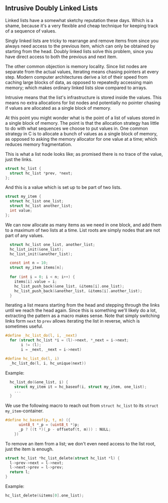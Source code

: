 ## Intrusive Doubly Linked Lists
Linked lists have a somewhat sketchy reputation these days. Which is a shame, because it's a very flexible and cheap technique for keeping track of a sequence of values.

Singly linked lists are tricky to rearrange and remove items from since you always need access to the previous item, which can only be obtained by starting from the head. Doubly linked lists solve this problem, since you have direct access to both the previous and next item. 

The other common objection is memory locality. Since list nodes are separate from the actual values, iterating means chasing pointers at every step. Modern computer architectures derive a lot of their speed from caching large blocks of data, as opposed to repeatedly accessing main memory; which makes ordinary linked lists slow compared to arrays.

Intrusive means that the list's infrastructure is stored inside the values. This means no extra allocations for list nodes and potentially no pointer chasing if values are allocated as a single block of memory.

At this point you might wonder what is the point of a list of values stored in a single block of memory. The point is that the allocation strategy has little to do with what sequences we choose to put values in. One common strategy in C is to allocate a bunch of values as a single block of memory, as opposed to asking the memory allocator for one value at a time; which reduces memory fragmentation.

This is what a list node looks like; as promised there is no trace of the value, just the links.

```C
struct hc_list {
  struct hc_list *prev, *next;
};
```

And this is a value which is set up to be part of two lists.

```C
struct my_item {
  struct hc_list one_list;
  struct hc_list another_list;
  int value;
};
```

We can now allocate as many items as we need in one block, and add them to a maximum of two lists at a time. List roots are simply nodes that are not part of any values.

```C
  struct hc_list one_list, another_list;
  hc_list_init(&one_list);
  hc_list_init(&another_list);

  const int n = 10;
  struct my_item items[n];
  
  for (int i = 0; i < n; i++) {
    items[i].value = i;
    hc_list_push_back(&one_list, &items[i].one_list);
    hc_list_push_back(&another_list, &items[i].another_list);
  }
```

Iterating a list means starting from the head and stepping through the links until we reach the head again. Since this is something we'll likely do a lot, extracting the pattern as a macro makes sense. Note that simply switching links form `next` to `prev` allows iterating the list in reverse, which is sometimes useful.

```C
#define _hc_list_do(l, i, _next)			
  for (struct hc_list *i = (l)->next, *_next = i->next;
       i != (l);						
       i = _next, _next = i->next)

#define hc_list_do(l, i)
  _hc_list_do(l, i, hc_unique(next))
```

Example:
```C
  hc_list_do(&one_list, i) {
    struct my_item it = hc_baseof(i, struct my_item, one_list);
    ...
  }
```

We use the following macro to reach out from `struct hc_list` to its `struct my_item`-container.

```C
#define hc_baseof(p, t, m) ({			
      uint8_t *_p = (uint8_t *)p;		
      _p ? ((t *)(_p - offsetof(t, m))) : NULL;
    })
```

To remove an item from a list; we don't even need access to the list root, just the item is enough.

```C
struct hc_list *hc_list_delete(struct hc_list *l) {
  l->prev->next = l->next;
  l->next->prev = l->prev;
  return l;
}
```

Example:
```C
hc_list_delete(&items[0].one_list);
```